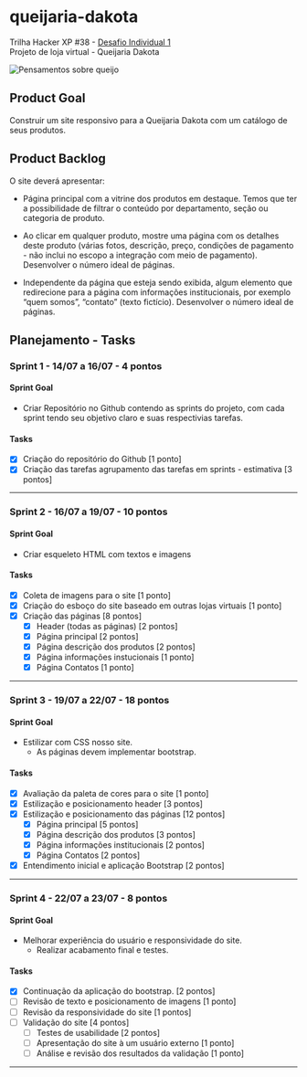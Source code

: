 # queijaria-dakota

Trilha Hacker XP #38 - [Desafio Individual 1](https://github.com/pedroborgespj/queijaria-dakota/tree/main/descricao-desafio) <br />
Projeto de loja virtual - Queijaria Dakota

![Pensamentos sobre queijo](https://cdn.pensador.com/img/frase/av/er/avery_aames_a_vida_e_maravilhosa_queijo_a_torna_melhor_le96lzm.jpg)

## Product Goal
Construir um site responsivo para a Queijaria Dakota com um catálogo de seus produtos. <br />

## Product Backlog
O site deverá apresentar:

-   Página principal com a vitrine dos produtos em destaque. Temos que ter a possibilidade de filtrar o conteúdo por departamento, seção ou categoria de produto.
    
-   Ao clicar em qualquer produto, mostre uma página com os detalhes deste produto (várias fotos, descrição, preço, condições de pagamento - não inclui no escopo a integração com meio de pagamento). Desenvolver o número ideal de páginas.
    
-   Independente da página que esteja sendo exibida, algum elemento que redirecione para a página com informações institucionais, por exemplo “quem somos”, “contato” (texto fictício). Desenvolver o número ideal de páginas.

## Planejamento - Tasks

### Sprint 1 - 14/07 a 16/07 - 4 pontos

#### Sprint Goal
-   Criar Repositório no Github contendo as sprints do projeto, com cada sprint tendo seu objetivo claro e suas respectivias tarefas.

#### Tasks
- [X]  Criação do repositório do Github [1 ponto]
- [X] Criação das tarefas agrupamento das tarefas em sprints - estimativa [3 pontos]
***

### Sprint 2 - 16/07 a 19/07 - 10 pontos

#### Sprint Goal
-   Criar esqueleto HTML com textos e imagens

#### Tasks
- [X] Coleta de imagens para o site [1 ponto]
- [X] Criação do esboço do site baseado em outras lojas virtuais [1 ponto]
- [X] Criação das páginas [8 pontos]
	- [X] Header (todas as páginas) [2 pontos]
	- [X] Página principal [2 pontos]
	- [X] Página descrição dos produtos [2 pontos]
	- [X] Página informações instucionais [1 ponto]
	- [X] Página Contatos [1 ponto]
***

### Sprint 3 - 19/07 a 22/07 - 18 pontos

#### Sprint Goal
-   Estilizar com CSS nosso site.
	- As páginas devem implementar bootstrap.

#### Tasks
- [X] Avaliação da paleta de cores para o site [1 ponto]
- [X] Estilização e posicionamento header [3 pontos]
- [X] Estilização e posicionamento das páginas [12 pontos]
	- [X] Página principal [5 pontos]
	- [X] Página descrição dos produtos [3 pontos]
	- [X] Página informações institucionais [2 pontos]
	- [X] Página Contatos [2 pontos]
- [X] Entendimento inicial e aplicação Bootstrap [2 pontos]
***

### Sprint 4 - 22/07 a 23/07 - 8 pontos

#### Sprint Goal
-   Melhorar experiência do usuário e responsividade do site.
	- Realizar acabamento final e testes.

#### Tasks
- [X] Continuação da aplicação do bootstrap. [2 pontos]
- [ ] Revisão de texto e posicionamento de imagens [1 ponto]
- [ ] Revisão da responsividade do site [1 pontos]
- [ ] Validação do site [4 pontos]
	- [ ] Testes de usabilidade [2 pontos]
	- [ ] Apresentação do site à um usuário externo [1 ponto]
    - [ ] Análise e revisão dos resultados da validação [1 ponto]
***
